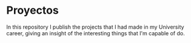 # Proyectos

In this repository I publish the projects that I had made in my University career, giving an insight of the interesting things that I'm capable of do.
